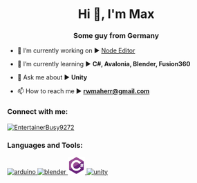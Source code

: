 <h1 align="center">Hi 👋, I'm Max</h1>
<h3 align="center">Some guy from Germany</h3>

- 🔭 I’m currently working on ▶ [Node Editor](https://github.com/Max-H-0/NodeEditor)

- 🌱 I’m currently learning ▶ **C#, Avalonia, Blender, Fusion360**

- 💬 Ask me about ▶ **Unity**

- 📫 How to reach me ▶ **rwmaherr@gmail.com**

<h3 align="left">Connect with me:</h3>
<p align="left">
<a href="https://www.reddit.com/user/EntertainerBusy9272" target="blank"><img align="center" src="https://www.iconpacks.net/icons/2/free-reddit-logo-icon-2436-thumb.png" alt="EntertainerBusy9272" height="40" width="40" /></a>

<h3 align="left">Languages and Tools:</h3>
<p align="left"> <a href="https://www.arduino.cc/" target="_blank" rel="noreferrer"> <img src="https://cdn.worldvectorlogo.com/logos/arduino-1.svg" alt="arduino" width="40" height="40"/> </a> <a href="https://www.blender.org/" target="_blank" rel="noreferrer"> <img src="https://download.blender.org/branding/community/blender_community_badge_white.svg" alt="blender" width="40" height="40"/> </a> <a href="https://www.w3schools.com/cs/" target="_blank" rel="noreferrer"> <img src="https://raw.githubusercontent.com/devicons/devicon/master/icons/csharp/csharp-original.svg" alt="csharp" width="40" height="40"/> </a> <a href="https://unity.com/" target="_blank" rel="noreferrer"> <img src="https://www.vectorlogo.zone/logos/unity3d/unity3d-icon.svg" alt="unity" width="40" height="40"/> </a> </p>
